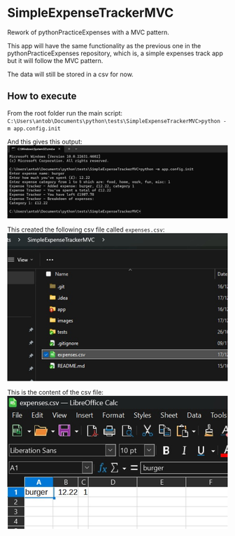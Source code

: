 # SimpleExpenseTrackerMVC
Rework of pythonPracticeExpenses with a MVC pattern. 

This app will have the same functionality as the previous one in the 
pythonPracticeExpenses repository, which is, a simple expenses track app but it will follow the MVC pattern.

The data will still be stored in a csv for now.

## How to execute

From the root folder run the main script:
`C:\Users\antob\Documents\python\tests\SimpleExpenseTrackerMVC>python -m app.config.init`

And this gives this output:
![Execution sample](images/execution_sample.jpg)

This created the following csv file called `expenses.csv`:
![csv file created](images/csv_sample.jpg)

This is the content of the csv file:
![csv file content](images/csv_content_sample.jpg)






